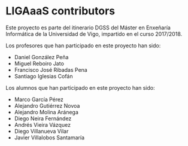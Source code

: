 # LIGAaaS contributors
Este proyecto es parte del itinerario DGSS del Máster en Enxeñaría Informática
de la Universidad de Vigo, impartido en el curso 2017/2018.

Los profesores que han participado en este proyecto han sido:
* Daniel González Peña
* Miguel Reboiro Jato
* Francisco José Ribadas Pena
* Santiago Iglesias Cofán

Los alumnos que han participado en este proyecto han sido:
* Marco García Pérez
* Alejandro Gutiérrez Novoa
* Alejandro Molina Aránega
* Diego Neira Fernández
* Andrés Vieira Vázquez
* Diego Villanueva Vilar
* Javier Villalobos Santamaría

